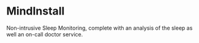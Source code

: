 # MindInstall

Non-intrusive Sleep Monitoring, complete with an analysis of the sleep as well an on-call doctor service.
